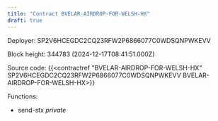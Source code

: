 ```yaml
---
title: "Contract BVELAR-AIRDROP-FOR-WELSH-HX"
draft: true
---
```

Deployer: SP2V6HCEGDC2CQ23RFW2P6866077C0WDSQNPWKEVV


 



Block height: 344783 (2024-12-17T08:41:51.000Z)

Source code: {{<contractref "BVELAR-AIRDROP-FOR-WELSH-HX" SP2V6HCEGDC2CQ23RFW2P6866077C0WDSQNPWKEVV BVELAR-AIRDROP-FOR-WELSH-HX>}}

Functions:

* send-stx _private_
